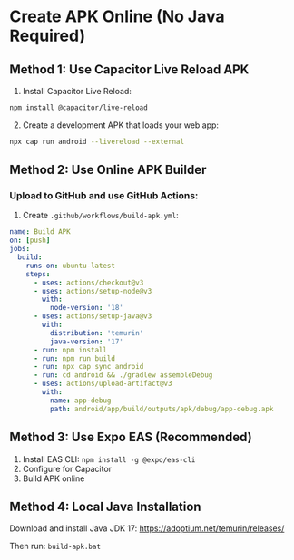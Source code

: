 # Create APK Online (No Java Required)

## Method 1: Use Capacitor Live Reload APK
1. Install Capacitor Live Reload:
```bash
npm install @capacitor/live-reload
```

2. Create a development APK that loads your web app:
```bash
npx cap run android --livereload --external
```

## Method 2: Use Online APK Builder

### Upload to GitHub and use GitHub Actions:

1. Create `.github/workflows/build-apk.yml`:
```yaml
name: Build APK
on: [push]
jobs:
  build:
    runs-on: ubuntu-latest
    steps:
      - uses: actions/checkout@v3
      - uses: actions/setup-node@v3
        with:
          node-version: '18'
      - uses: actions/setup-java@v3
        with:
          distribution: 'temurin'
          java-version: '17'
      - run: npm install
      - run: npm run build
      - run: npx cap sync android
      - run: cd android && ./gradlew assembleDebug
      - uses: actions/upload-artifact@v3
        with:
          name: app-debug
          path: android/app/build/outputs/apk/debug/app-debug.apk
```

## Method 3: Use Expo EAS (Recommended)
1. Install EAS CLI: `npm install -g @expo/eas-cli`
2. Configure for Capacitor
3. Build APK online

## Method 4: Local Java Installation
Download and install Java JDK 17:
https://adoptium.net/temurin/releases/

Then run: `build-apk.bat`